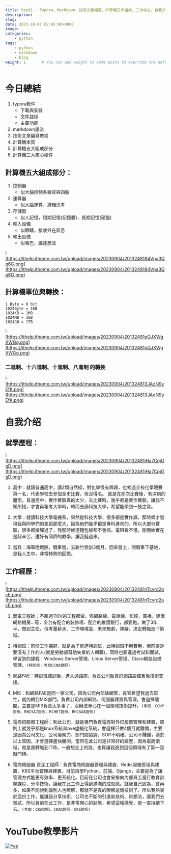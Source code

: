 ```yaml
---
title: Day01 - Typora、Markdown、技術文章編寫、計算機五大組成、三大核心、自我介紹
description:
slug: 
date: 2023-10-07 02:45:00+0800
image: 
categories:
    - python
tags:
    - python
    - markdown
    - blog
weight: 1       # You can add weight to some posts to override the default sorting (date descending)
---
```



# 今日總結
1. typora軟件
      - 下載與安裝
      - 文件路徑
      - 主要功能
2. markdown語法
3. 技術文章編寫教程
4. 計算機本質
5. 計算機五大組成部分
6. 計算機三大核心硬件

## 計算機五大組成部分：

1. 控制器
    - 似大腦控制各器官與四肢
2. 運算器
    - 似大腦運算，邏輯思考
3. 存儲器
    - 似人記憶，短期記憶(記憶體)，長期記憶(硬盤)
4. 輸入設備
    - 似眼睛，接收外在訊息
5. 輸出設備
    - 似嘴巴，講述想法
  
![https://ithelp.ithome.com.tw/upload/images/20230904/2013248184Vpa3Qq6G.png](https://ithelp.ithome.com.tw/upload/images/20230904/2013248184Vpa3Qq6G.png)


## 計算機單位與轉換：

```
1 Byte = 8 bit
1024Byte = 1KB
1024KB = 1MB
1024MB = 1GB
1024GB = 1TB
```

![https://ithelp.ithome.com.tw/upload/images/20230904/20132481pQJXWgXWGg.png](https://ithelp.ithome.com.tw/upload/images/20230904/20132481pQJXWgXWGg.png)


### 二進制、十六進制、十進制、八進制 的轉換

![https://ithelp.ithome.com.tw/upload/images/20230904/201324813JAoN9yEfK.png](https://ithelp.ithome.com.tw/upload/images/20230904/201324813JAoN9yEfK.png)

# 自我介绍

## 就學歷程：

![https://ithelp.ithome.com.tw/upload/images/20230904/20132481iHa7CpjGgD.png](https://ithelp.ithome.com.tw/upload/images/20230904/20132481iHa7CpjGgD.png)

1. 高中：就讀普通高中，讀2類自然組，對化學很有興趣，也考過全校化學競賽第一名，代表學校去參加全市比賽，但沒得名。
   就是在那次比賽後，有深刻的體悟，普通高中，實作實驗真的太少，去比賽時，幾乎都是實作實驗，讓我不知所措，才會再報考大學時，轉而去讀科技大學，希望能學到一技之常。

2. 大學：就讀科技大學電機系，果然是科技大學，很多都是實作課，那時候才發現我與同學們的差距那麼大，因為他們幾乎都是專科進來的，所以大部分實驗，很多都接觸過了，我那時候連麵包版都不會插，電阻看不懂，剛開始實在是超辛苦，還好有同儕的教學，讓我挺過來。

3. 當兵：海軍陸戰隊，戰車營，去新竹受訓3個月，回來營上，開戰車下基地，是我人生中，非常特殊的回憶。


## 工作經歷：

![https://ithelp.ithome.com.tw/upload/images/20230904/20132481nTcvrd2ocE.png](https://ithelp.ithome.com.tw/upload/images/20230904/20132481nTcvrd2ocE.png)

1. 弱電工程師：不超過110V的工程都做，佈網路線、電話線、監控、廣播，建置網路機房...等，全台有配合的裝修場、配合的維護銀行，都要跑。做了3年半，做到主任，但考量薪水、工作環境差、未來規劃，裸辭，決定轉職進IT領域。

2. 特訓班：前份工作裸辭，就是為了能進特訓班，此特訓班不用費用，但前提是要沒有工作的人(就是勞動部幫助失業的人轉職)，同時也要進過考試和面試，學習到的課程：Windows Server管理、Linux Server管理、Cisco網路設備管理。`(特訓完：考取CCNA證照)`

3. 網路FAE：特訓班結訓後，進入通路商，負責公司販賣的網路設備售後技術支援。

4. MIS：和網路FAE是同一家公司，因為公司內部缺網管，長官希望我過去幫忙，就內轉到MIS部門，負責公司內部網路、伺服器建置與管理，會選擇離開，主要是MIS負責太多事了，沒辦法專心在一個領域技術提升。`(考取：CCNP證照、RHCSA7證照、RCHE7證照、RHCSA8證照)`

5. 電商伺服器工程師：到此公司，就是專門負責電商對外伺服器管理和建置，原則上就幾乎都是linux系統和pve虛擬化系統，會選擇只做4個月就離開，主要是因為公司文化、公司凝聚力、部門間協調、SOP不明確、公司不賺錢，基於以上原因，才會選擇盡快離開。當然在此公司是非常好的經歷，因為電商領域，就是我轉職到IT時，一直想走上的路，也算讓我進到這個領域有了第一個敲門磚。

6. 電商伺服器 資深工程師：負責電商伺服器管理與建置、Redis服務管理與建置、K8S平台管理與建置、目前自學Python、前端、Django，主要是為了讓管理方式能更有效率、更系統化。目前在公司也會安排向內部員工進行教育訓練課程、分享技術，讓我在此工作上得到滿滿的成就感。就我自己認為，會再多，如果不能說到讓別人也瞭解，那就不是真的瞭解這個技術了。所以我熱衷於這份工作，能讓我分享技術，公司也不斷的引進新技術、新想法，讓我們去嘗試，所以目前在此工作，是非常開心的狀態，希望這種感覺，能一直持續下去。`(考取：CKA證照、CKAD證照、CKS證照)`

# YouTube教學影片

[![Yes](https://img.youtube.com/vi/D-bPj6w-EmQ/0.jpg)](https://www.youtube.com/watch?v=D-bPj6w-EmQ)
